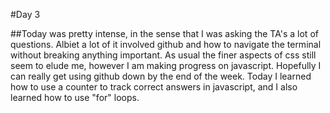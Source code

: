 #Day 3

##Today was pretty intense, in the sense that I was asking the TA's a lot of questions.  Albiet a lot of it involved github and how to navigate the terminal without breaking anything important.  As usual the finer aspects of css still seem to elude me, however I am making progress on javascript.  Hopefully I can really get using github down by the end of the week.  Today I learned how to use a counter to track correct answers in javascript, and I also learned how to use "for" loops.
